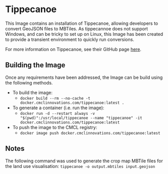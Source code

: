 # Tippecanoe

This Image contains an installation of Tippecanoe, allowing developers to convert GeoJSON files to MBTiles. As tippecannoe does not support Windows, and can be tricky to set up on Linux, this Image has been created to provide a transient environment to quickly run conversions.

For more information on Tippecanoe, see their GitHub page [here](https://github.com/mapbox/tippecanoe/tree/master).

	
## Building the Image

Once any requirements have been addressed, the Image can be build using the following methods.

+ To build the image:
  + `docker build --rm --no-cache -t docker.cmclinnovations.com/tippecanoe:latest .`
+ To generate a container (i.e. run the image):
  + `docker run -d --restart always -v "$(pwd)":/usr/local/tippecanoe --name "tippecanoe" -it docker.cmclinnovations.com/tippecanoe:latest`
+ To push the image to the CMCL registry:
  + `docker image push docker.cmclinnovations.com/tippecanoe:latest`
  
  
## Notes

The following command was used to generate the crop map MBTile files for the land use visualisation:
`tippecanoe -o output.mbtiles input.geojson`